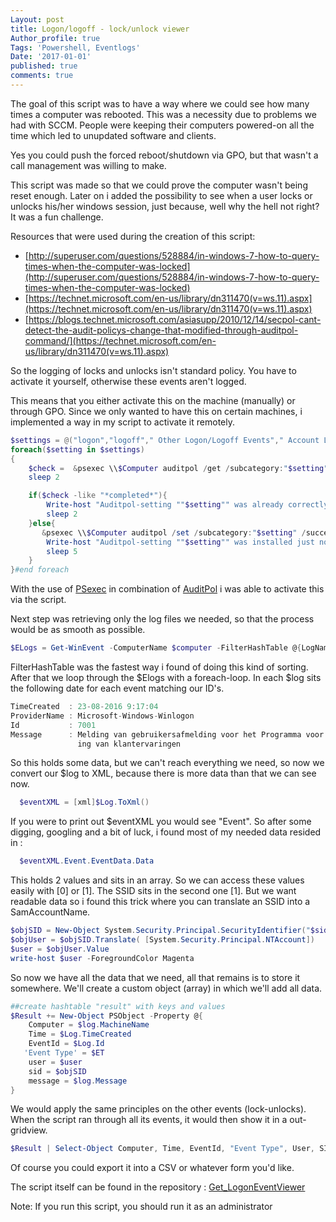 ```yaml
---
Layout: post
title: Logon/logoff - lock/unlock viewer
Author_profile: true
Tags: 'Powershell, Eventlogs'
Date: '2017-01-01'
published: true
comments: true
---
```


The goal of this script was to have a way where we could see how many times a computer was rebooted.
This was a necessity due to problems we had with SCCM. People were keeping their computers powered-on all the time which led to unupdated software and clients. 

Yes you could push the forced reboot/shutdown via GPO, but that wasn't a call management was willing to make. 

This script was made so that we could prove the computer wasn't being reset enough. Later on i added the possibility to see when a user locks or unlocks his/her windows session, just because, well why the hell not right? It was a fun challenge.

Resources that were used during the creation of this script:

 - [http://superuser.com/questions/528884/in-windows-7-how-to-query-times-when-the-computer-was-locked](http://superuser.com/questions/528884/in-windows-7-how-to-query-times-when-the-computer-was-locked)
 - [https://technet.microsoft.com/en-us/library/dn311470(v=ws.11).aspx](https://technet.microsoft.com/en-us/library/dn311470(v=ws.11).aspx)
 - [https://blogs.technet.microsoft.com/asiasupp/2010/12/14/secpol-cant-detect-the-audit-policys-change-that-modified-through-auditpol-command/](https://technet.microsoft.com/en-us/library/dn311470(v=ws.11).aspx)

So the logging of locks and unlocks isn't standard policy. You have to activate it yourself, otherwise these events aren't logged.

This means that you either activate this on the machine (manually) or through GPO.
Since we only wanted to have this on certain machines, i implemented a way in my script to activate it remotely.

```powershell 
$settings = @("logon","logoff"," Other Logon/Logoff Events"," Account Lockout")
foreach($setting in $settings)
{
	$check =  &psexec \\$Computer auditpol /get /subcategory:"$setting"
	sleep 2

	if($check -like "*completed*"){	
		Write-host "Auditpol-setting ""$setting"" was already correctly applied." -ForegroundColor Yellow
		sleep 2
	}else{
	   &psexec \\$Computer auditpol /set /subcategory:"$setting" /success:enable /failure:enable
		Write-host "Auditpol-setting ""$setting"" was installed just now. From now on, lock/unlock events will be saved to the logfile." -ForegroundColor Yellow
		sleep 5
	}
}#end foreach
```
With the use of [PSexec](https://technet.microsoft.com/en-us/sysinternals/bb897553.aspx) in combination of [AuditPol](https://technet.microsoft.com/nl-nl/library/cc731451%28v=ws.10%29.aspx) i was able to activate this via the script.

Next step was retrieving only the log files we needed, so that the process would be as smooth as possible.
```powershell
$ELogs = Get-WinEvent -ComputerName $computer -FilterHashTable @{LogName = "system"; ID = 7001,7002,6005,6006;StartTime = $date; }
```
FilterHashTable was the fastest way i found of doing this kind of sorting.
After that we loop through the \$Elogs with a foreach-loop. In each \$log sits the following date for each event matching our ID's.

```javascript
TimeCreated  : 23-08-2016 9:17:04
ProviderName : Microsoft-Windows-Winlogon
Id           : 7001
Message      : Melding van gebruikersafmelding voor het Programma voor verbeter
               ing van klantervaringen
```

So this holds some data, but we can't reach everything we need, so now we convert our \$log to XML, because there is more data than that we can see now.
```powershell
  $eventXML = [xml]$Log.ToXml()
```
If you were to print out \$eventXML you would see "Event".
So after some digging, googling and a bit of luck, i found most of my needed data resided in :

```powershell
  $eventXML.Event.EventData.Data
```

This holds 2 values and sits in an array. So we can access these values easily with [0] or [1]. The SSID sits in the second one [1]. But we want readable data so i found this trick where you can translate an SSID into a SamAccountName. 
```powershell
$objSID = New-Object System.Security.Principal.SecurityIdentifier("$sid")
$objUser = $objSID.Translate( [System.Security.Principal.NTAccount])
$user = $objUser.Value
write-host $user -ForegroundColor Magenta
```

So now we have all the data that we need, all that remains is to store it somewhere.
We'll create a custom object (array) in which we'll add all data.

```powershell
##create hashtable "result" with keys and values
$Result += New-Object PSObject -Property @{
	Computer = $log.MachineName
	Time = $Log.TimeCreated
	EventId = $Log.Id
   'Event Type' = $ET
	user = $user
	sid = $objSID
	message = $log.Message
}
```
We would apply the same principles on the other events (lock-unlocks).
When the script ran through all its events, it would then show it in a out-gridview.

``` powershell
$Result | Select-Object Computer, Time, EventId, "Event Type", User, SID, Message | Sort-Object Time -Descending | Out-GridView
```

Of course you could export it into a CSV or whatever form you'd like.

The script itself can be found in the repository : [Get_LogonEventViewer](https://github.com/boolean101/Get_LogonEventviewer)

Note: If you run this script, you should run it as an administrator
